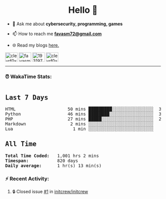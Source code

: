 <h1 align="center">Hello 👋 </h1>

- 💬 Ask me about **cybersecurity, programming, games**

- 📫 How to reach me **favasm72@gmail.com**

- 🌐 Read my blogs <a href="https://favas.dev" target="_blank"> here.</a> 

<p align="left">
<a href="https://twitter.com/clevrf0x" target="blank"><img align="center" src="https://raw.githubusercontent.com/rahuldkjain/github-profile-readme-generator/master/src/images/icons/Social/twitter.svg" alt="clevrf0x" height="30" width="40" /></a>
<a href="https://linkedin.com/in/favasm72" target="blank"><img align="center" src="https://raw.githubusercontent.com/rahuldkjain/github-profile-readme-generator/master/src/images/icons/Social/linked-in-alt.svg" alt="favasm72" height="30" width="40" /></a>
<a href="https://stackoverflow.com/users/19319778" target="blank"><img align="center" src="https://raw.githubusercontent.com/rahuldkjain/github-profile-readme-generator/master/src/images/icons/Social/stack-overflow.svg" alt="19319778" height="30" width="40" /></a>
<a href="https://instagram.com/clevrf0x" target="blank"><img align="center" src="https://raw.githubusercontent.com/rahuldkjain/github-profile-readme-generator/master/src/images/icons/Social/instagram.svg" alt="clevrf0x" height="30" width="40" /></a>
</p>

<hr>

### ⏰ WakaTime Stats:
<!--WakaTime-Start-->
<pre><h2>Last 7 Days</h2>HTML                    50 mins █████████░░░░░░░░░░░░░░░░  38.58 %</br>Python                  46 mins ████████░░░░░░░░░░░░░░░░░  35.36 %</br>PHP                     27 mins █████░░░░░░░░░░░░░░░░░░░░  21.09 %</br>Markdown                 2 mins ░░░░░░░░░░░░░░░░░░░░░░░░░   2.07 %</br>Lua                       1 min ░░░░░░░░░░░░░░░░░░░░░░░░░   1.07 %</br><h2>All Time</h2><strong>Total Time Coded:   </strong>1,001 hrs 2 mins</br><strong>Timespan:           </strong>820 days</br><strong>Daily average:      </strong>1 hr(s) 13 min(s)</pre>
<!--WakaTime-End-->

<!--START_SECTION:waka-->
<!--END_SECTION:waka-->


### :zap: Recent Activity:

<!--START_SECTION:activity-->
1. 🔒 Closed issue [#1](https://github.com/initcrew/initcrew/issues/1) in [initcrew/initcrew](https://github.com/initcrew/initcrew)
<!--END_SECTION:activity-->

